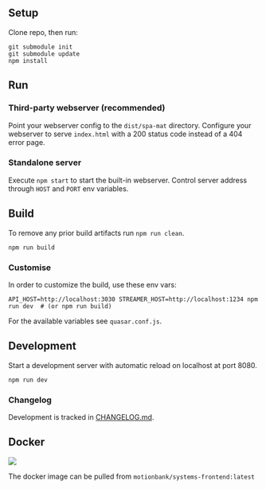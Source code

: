 ## Setup

Clone repo, then run:

```shell
git submodule init
git submodule update
npm install
```

## Run

### Third-party webserver (recommended)

Point your webserver config to the ``dist/spa-mat`` directory. Configure your webserver to serve ``index.html`` with a 200 status code instead of a 404 error page.

### Standalone server

Execute ``npm start`` to start the built-in webserver. Control server address through ``HOST`` and ``PORT`` env variables.

## Build

To remove any prior build artifacts run `npm run clean`.

```shell
npm run build
```

### Customise

In order to customize the build, use these env vars:

```shell
API_HOST=http://localhost:3030 STREAMER_HOST=http://localhost:1234 npm run dev  # (or npm run build)
```

For the available variables see `quasar.conf.js`.

## Development

Start a development server with automatic reload on localhost at port 8080.

```shell
npm run dev
```

### Changelog

Development is tracked in [CHANGELOG.md](https://gitlab.rlp.net/motionbank/systems-frontend/blob/master/CHANGELOG.md).

## Docker

[![](https://images.microbadger.com/badges/image/motionbank/systems-frontend.svg)](https://microbadger.com/images/motionbank/systems-frontend "Get your own image badge on microbadger.com")

The docker image can be pulled from `motionbank/systems-frontend:latest`
